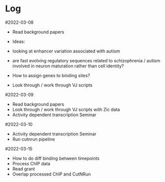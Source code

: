# Log

#2022-03-08

- Read background papers

- Ideas:
- looking at enhancer variation associated with autism 
- are fast evolving regulatory sequences related to schizophrenia / autism involved in neuron maturation rather than cell identity?
- How to assign genes to binding sites?

- Look through / work through VJ scripts

#2022-03-09
- Read background papers
- Look through / work through VJ scripts with Zic data
- Activity dependent transcription Seminar

#2022-03-10
- Activity dependent transcription Seminar
- Run cutnrun pipeline 

#2022-03-15
- How to do diff binding between timepoints
- Process ChIP data
- Read grant
- Overlap processed ChIP and CutNRun


